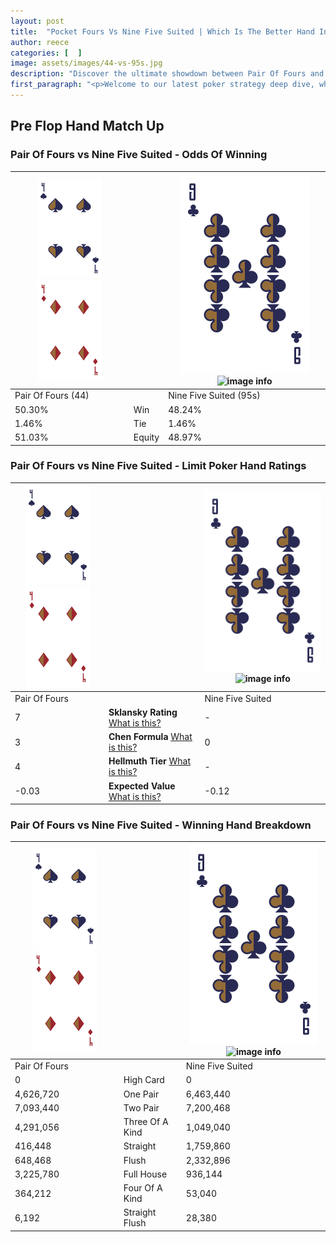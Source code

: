 ```yaml
---
layout: post
title:  "Pocket Fours Vs Nine Five Suited | Which Is The Better Hand In Poker? A Complete Guide"
author: reece
categories: [  ]
image: assets/images/44-vs-95s.jpg
description: "Discover the ultimate showdown between Pair Of Fours and Nine Five Suited in poker! Uncover the odds, strategies, and scenarios where one hand triumphs over the other. Get ready to up your poker game with this thrilling analysis."
first_paragraph: "<p>Welcome to our latest poker strategy deep dive, where we're pitting two distinct hands against each other in a high-stakes showdown: Pair Of Fours vs Nine Five Suited.</p><p>In the dynamic world of poker, every decision counts, and knowing which hand holds the upper hand is key to your success at the table.</p><p>In this article, we'll dissect these two hands, explore the scenarios where one dominates the other, and equip you with the knowledge to make strategic choices that can tip the odds in your favor.</p><p>Get ready to unravel the intriguing dynamics of these poker hands and elevate your game to new heights.</p>"
---
```




[comment]: # (sp0)

## Pre Flop Hand Match Up

<div class="table hand-ratings" markdown="1"> 



### Pair Of Fours vs Nine Five Suited - Odds Of Winning


    
| ![image info](assets/images/hand1/4.png) ![image info](assets/images/hand1/4o.png) |  | ![image info](assets/images/hand2/9.png) ![image info](assets/images/hand2/5s.png) |
| -------- | -------- | -------- |
| Pair Of Fours (44) |  | Nine Five Suited (95s) |
| 50.30% | Win | 48.24% |
| 1.46% | Tie | 1.46% |
| 51.03% | Equity | 48.97% |




[comment]: # (sp1)



### Pair Of Fours vs Nine Five Suited - Limit Poker Hand Ratings


    
| ![image info](assets/images/hand1/4.png) ![image info](assets/images/hand1/4o.png) |  | ![image info](assets/images/hand2/9.png) ![image info](assets/images/hand2/5s.png) |
| -------- | -------- | -------- |
| Pair Of Fours |  | Nine Five Suited |
| 7 | **Sklansky Rating** [What is this?](/sklansky-rating-explained) | - |
| 3 | **Chen Formula** [What is this?](/chen-formula-explained) | 0 |
| 4 | **Hellmuth Tier** [What is this?](/Hellmuth-tier-explained) | - |
| -0.03 | **Expected Value** [What is this?](/expected-value-explained) | -0.12 |




[comment]: # (sp2)



### Pair Of Fours vs Nine Five Suited - Winning Hand Breakdown


    
| ![image info](assets/images/hand1/4.png) ![image info](assets/images/hand1/4o.png) |  | ![image info](assets/images/hand2/9.png) ![image info](assets/images/hand2/5s.png) |
| -------- | -------- | -------- |
| Pair Of Fours |  | Nine Five Suited |
| 0 | High Card | 0 |
| 4,626,720 | One Pair | 6,463,440 |
| 7,093,440 | Two Pair | 7,200,468 |
| 4,291,056 | Three Of A Kind | 1,049,040 |
| 416,448 | Straight | 1,759,860 |
| 648,468 | Flush | 2,332,896 |
| 3,225,780 | Full House | 936,144 |
| 364,212 | Four Of A Kind | 53,040 |
| 6,192 | Straight Flush | 28,380 |




[comment]: # (sp3)



</div>

[comment]: # (sp4)



[comment]: # (sp5)

